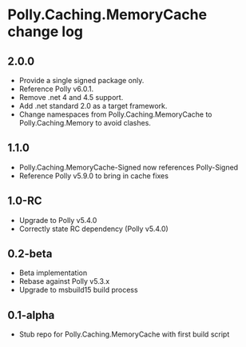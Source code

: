 # Polly.Caching.MemoryCache change log

## 2.0.0
- Provide a single signed package only.
- Reference Polly v6.0.1.
- Remove .net 4 and 4.5 support. 
- Add .net standard 2.0 as a target framework.
- Change namespaces from Polly.Caching.MemoryCache to Polly.Caching.Memory to avoid clashes.

## 1.1.0

- Polly.Caching.MemoryCache-Signed now references Polly-Signed 
- Reference Polly v5.9.0 to bring in cache fixes

## 1.0-RC

- Upgrade to Polly v5.4.0
- Correctly state RC dependency (Polly v5.4.0)

## 0.2-beta

- Beta implementation
- Rebase against Polly v5.3.x
- Upgrade to msbuild15 build process 

## 0.1-alpha

- Stub repo for Polly.Caching.MemoryCache with first build script
